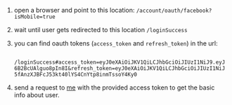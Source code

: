 1. open a browser and point to this location: `/account/oauth/facebook?isMobile=true`
2. wait until user gets redirected to this location `/loginSuccess`
3. you can find oauth tokens (`access_token` and `refresh_token`) in the url:

        /loginSuccess#access_token=eyJ0eXAiOiJKV1QiLCJhbGciOiJIUzI1NiJ9.eyJleHAiOjEzNzQyMjE0MzQsImF1ZCI6IlphenogY2xpZW50cyIsInVzciI6MSwiY2xpZW50IjoxLCJpc3MiOiJodHRwczovL3d3dy56YXp6bGlmZS5jb20iLCJ0b2tlblR5cGUiOiJhY2Nlc3NUb2tlbiIsInNjb3BlcyI6ImZ1bGwiLCJuYmYiOjEzNzQyMTc4MzR9.vrJOR8lc4nYdaoZIuCKOYcF4y-6B2BcUAlguo8pIn8I&refresh_token=eyJ0eXAiOiJKV1QiLCJhbGciOiJIUzI1NiJ9.eyJ2ZXJpZnkiOiJtS2EreGZCRFQrQks0aTVBOUVpQzRCQkRSRmQ5YXFpZlkyV1E1ZzRNRU1CcFY5SHRlb0xqOXhSdFZ1USt4aElLRWgwN1d2aUllMzVaV25yblB1L3RVb0UxajNEK1hjN1JpK0NCc3JScndCR2VXRTJjRHptTit1Z05KWW4rUDRNbUlITlBla09hMHIzSW5QWXBZV2tQblN1MGVMd3NNamUvbGd6dmxWQnBpUjg9IiwiaWQiOjE2LCJhdWQiOiJaYXp6IGNsaWVudHMiLCJ1c3IiOjEsImNsaWVudCI6MSwiaXNzIjoiaHR0cHM6Ly93d3cuemF6emxpZmUuY29tIiwidG9rZW5UeXBlIjoicmVmcmVzaFRva2VuIiwic2NvcGVzIjoiZnVsbCIsIm5iZiI6MTM3NDIxNzgzNH0.OpB-5fAnzXJBFcJ53kt40lYS4CnYtp8inmTssoY4Ky0
        
4. send a request to [me](https://github.com/zazzlife/api-docs/blob/master/endpoints/me.md) with the provided access token to get the basic info about user.
